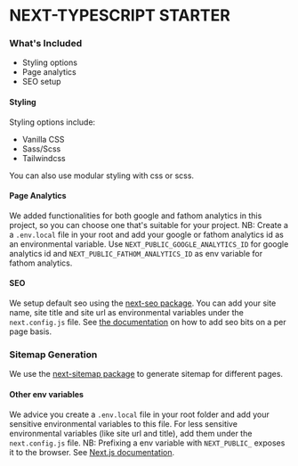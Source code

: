 # NEXT-TYPESCRIPT STARTER

### What's Included

- Styling options
- Page analytics
- SEO setup

#### Styling

Styling options include:

- Vanilla CSS
- Sass/Scss
- Tailwindcss

You can also use modular styling with css or scss.

#### Page Analytics

We added functionalities for both google and fathom analytics in this project, so you can choose one that's suitable for your project.
NB: Create a a `.env.local` file in your root and add your google or fathom analytics id as an environmental variable. Use `NEXT_PUBLIC_GOOGLE_ANALYTICS_ID` for google analytics id and `NEXT_PUBLIC_FATHOM_ANALYTICS_ID` as env variable for fathom analytics.

#### SEO

We setup default seo using the [next-seo package](https://github.com/garmeeh/next-seo). You can add your site name, site title and site url as environmental variables under the `next.config.js` file. See [the documentation](https://github.com/garmeeh/next-seo) on how to add seo bits on a per page basis.

### Sitemap Generation

We use the [next-sitemap package](https://www.npmjs.com/package/next-sitemap) to generate sitemap for different pages.

#### Other env variables

We advice you create a `.env.local` file in your root folder and add your sensitive environmental variables to this file. For less sensitive environmental variables (like site url and title), add them under the `next.config.js` file.
NB: Prefixing a env variable with `NEXT_PUBLIC_` exposes it to the browser. See [Next.js documentation](https://nextjs.org/docs/basic-features/environment-variables#exposing-environment-variables-to-the-browser).
